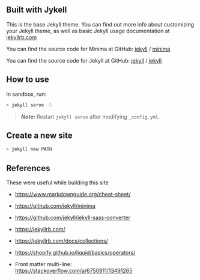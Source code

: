 ## Built with Jykell
This is the base Jekyll theme. You can find out more info about customizing your Jekyll theme, as well as basic Jekyll usage documentation at [jekyllrb.com](https://jekyllrb.com/)

You can find the source code for Minima at GitHub:
[jekyll][jekyll-organization] /
[minima](https://github.com/jekyll/minima)

You can find the source code for Jekyll at GitHub:
[jekyll][jekyll-organization] /
[jekyll](https://github.com/jekyll/jekyll)


[jekyll-organization]: https://github.com/jekyll

## How to use
In sandbox, run:
```sh
> jekyll serve -l
```
> ***Note:*** Restart `jekyll serve` after modifying `_config.yml`.

## Create a new site
```sh
> jekyll new PATH
```

## References
These were useful while building this site
- https://www.markdownguide.org/cheat-sheet/
- https://github.com/jekyll/minima
- https://github.com/jekyll/jekyll-sass-converter

- https://jekyllrb.com/
- https://jekyllrb.com/docs/collections/
- https://shopify.github.io/liquid/basics/operators/

- Front matter multi-line:  
  https://stackoverflow.com/a/6750911/13491265